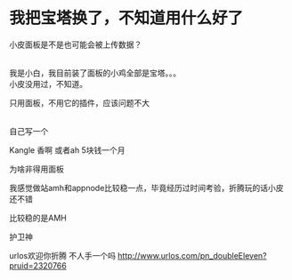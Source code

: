 # 我把宝塔换了，不知道用什么好了


小皮面板是不是也可能会被上传数据？<br />
<br />


我是小白，我目前装了面板的小鸡全部是宝塔。。。<br />
小皮没用过，不知道。<img id="aimg_CCmf8" onclick="zoom(this, this.src, 0, 0, 0)" class="zoom" src="https://cdn.jsdelivr.net/gh/hishis/forum-master/public/images/patch.gif" onmouseover="img_onmouseoverfunc(this)" onload="thumbImg(this)" border="0" alt="" />

只用面板，不用它的插件，应该问题不大<br />
<br />
<img src="static/image/smiley/default/lol.gif" smilieid="12" border="0" alt="" /><img src="static/image/smiley/default/lol.gif" smilieid="12" border="0" alt="" /><img src="static/image/smiley/default/lol.gif" smilieid="12" border="0" alt="" />

自己写一个

Kangle 香啊 或者ah 5块钱一个月

为啥非得用面板

我感觉做站amh和appnode比较稳一点，毕竟经历过时间考验，折腾玩的话小皮还不错

比较稳的是AMH

护卫神

urlos欢迎你折腾 不人手一个吗 http://www.urlos.com/pn_doubleEleven?pruid=2320766
